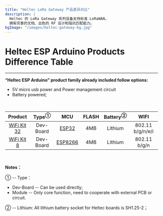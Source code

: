```yaml
---
title: "Heltec LoRa Gateway 产品差异对比"
description: |
  Heltec 的 LoRa Gateway 系列设备支持标准 LoRaWAN，
  拥有完善的文档、出色的 RF 设计和阻抗匹配能力。
bgImage: "/images/heltec-gateway-bg.jpg"
---
```


# Heltec ESP Arduino Products Difference Table



------

**“Heltec ESP Arduino” product family already included follow options:**

- 5V micro usb power and Power management circuit
- Battery powered;

&nbsp;

|                        Product                         | Type<sup>①</sup> |                             MCU                              | FLASH | Battery<sup>②</sup> |       WIFI       |
| :----------------------------------------------------: | :--------------: | :----------------------------------------------------------: | :---: | :-----------------: | :--------------: |
| [WiFi Kit 32](https://heltec.org/project/wifi-kit-32/) |    Dev-Board     | [ESP32](https://www.espressif.com/sites/default/files/documentation/esp32_datasheet_en.pdf) |  4MB  |       Lithium       | 802.11 b/g/n/e/i |
|  [WiFi Kit 8](https://heltec.org/project/wifi-kit-8/)  |    Dev-Board     | [ESP8266](https://www.espressif.com/sites/default/files/documentation/0a-esp8266ex_datasheet_en.pdf) |  4MB  |       Lithium       |   802.11 b/g/n   |

&nbsp;

**Notes：**

① -- Type：
- Dev-Board -- Can be used directly;
- Module -- Only core function, need to cooperate with external PCB or circuit.

② -- Lithium: All lithium battery socket for Heltec boards is SH1.25-2；

